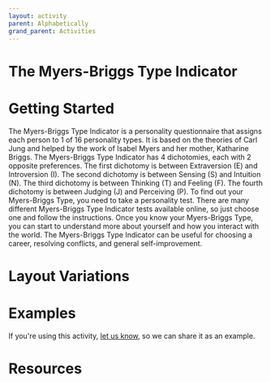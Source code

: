```yaml
---
layout: activity
parent: Alphabetically
grand_parent: Activities
---
```


# The Myers-Briggs Type Indicator

# Getting Started

The Myers-Briggs Type Indicator is a personality questionnaire that assigns each person to 1 of 16 personality types. It is based on the theories of Carl Jung and helped by the work of Isabel Myers and her mother, Katharine Briggs. The Myers-Briggs Type Indicator has 4 dichotomies, each with 2 opposite preferences. The first dichotomy is between Extraversion (E) and Introversion (I). The second dichotomy is between Sensing (S) and Intuition (N). The third dichotomy is between Thinking (T) and Feeling (F). The fourth dichotomy is between Judging (J) and Perceiving (P). To find out your Myers-Briggs Type, you need to take a personality test. There are many different Myers-Briggs Type Indicator tests available online, so just choose one and follow the instructions. Once you know your Myers-Briggs Type, you can start to understand more about yourself and how you interact with the world. The Myers-Briggs Type Indicator can be useful for choosing a career, resolving conflicts, and general self-improvement.

# Layout Variations
# Examples
If you're using this activity, [let us know](https://github.com/Standards-and-Practices/structured-rapid-development/issues/new?assignees=&labels=documentation&template=example-submission.md&title=Example+of+%5Byour+pattern+here%5D), so we can share it as an example.
# Resources